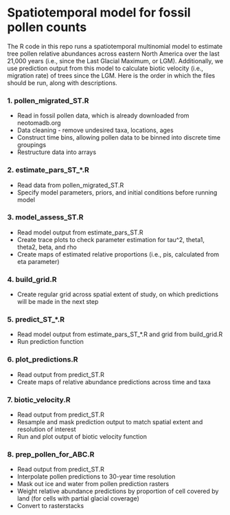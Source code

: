 # Spatiotemporal model for fossil pollen counts
The R code in this repo runs a spatiotemporal multinomial model to estimate tree pollen relative abundances across eastern North America over the last 21,000 years (i.e., since the Last Glacial Maximum, or LGM). Additionally, we use prediction output from this model to calculate biotic velocity (i.e., migration rate) of trees since the LGM. Here is the order in which the files should be run, along with descriptions.

### 1. pollen_migrated_ST.R
* Read in fossil pollen data, which is already downloaded from neotomadb.org
* Data cleaning - remove undesired taxa, locations, ages
* Construct time bins, allowing pollen data to be binned into discrete time groupings
* Restructure data into arrays

### 2. estimate_pars_ST_*.R
* Read data from pollen_migrated_ST.R
* Specify model parameters, priors, and initial conditions before running model

### 3. model_assess_ST.R
* Read model output from estimate_pars_ST.R
* Create trace plots to check parameter estimation for tau^2, theta1, theta2, beta, and rho
* Create maps of estimated relative proportions (i.e., pis, calculated from eta parameter)

### 4. build_grid.R
* Create regular grid across spatial extent of study, on which predictions will be made in the next step

### 5. predict_ST_*.R
* Read model output from estimate_pars_ST_*.R and grid from build_grid.R
* Run prediction function

### 6. plot_predictions.R
* Read output from predict_ST.R
* Create maps of relative abundance predictions across time and taxa

### 7. biotic_velocity.R
* Read output from predict_ST.R
* Resample and mask prediction output to match spatial extent and resolution of interest
* Run and plot output of biotic velocity function

### 8. prep_pollen_for_ABC.R
* Read output from predict_ST.R
* Interpolate pollen predictions to 30-year time resolution
* Mask out ice and water from pollen prediction rasters
* Weight relative abundance predictions by proportion of cell covered by land (for cells with partial glacial coverage)
* Convert to rasterstacks
